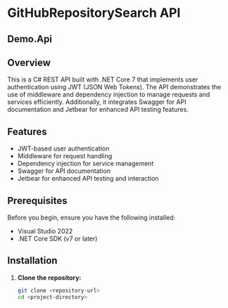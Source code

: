 # GitHubRepositorySearch API
## Demo.Api
## Overview

This is a C# REST API built with .NET Core 7 that implements user authentication using JWT (JSON Web Tokens). The API demonstrates the use of middleware and dependency injection to manage requests and services efficiently. Additionally, it integrates Swagger for API documentation and Jetbear for enhanced API testing features.

## Features

- JWT-based user authentication
- Middleware for request handling
- Dependency injection for service management
- Swagger for API documentation
- Jetbear for enhanced API testing and interaction

## Prerequisites

Before you begin, ensure you have the following installed:

- Visual Studio 2022
- .NET Core SDK (v7 or later)

## Installation

1. **Clone the repository:**

   ```bash
   git clone <repository-url>
   cd <project-directory>
